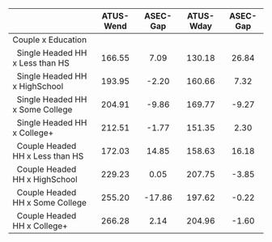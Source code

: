 
|                      |    ATUS-Wend |     ASEC-Gap |    ATUS-Wday |     ASEC-Gap |
| -------------------- | :----------: | :----------: | :----------: | :----------: |
| Couple x Education   |              |              |              |              |
| &nbsp;&nbsp;Single Headed HH x Less than HS |       166.55 |         7.09 |       130.18 |        26.84 |
| &nbsp;&nbsp;Single Headed HH x HighSchool |       193.95 |        -2.20 |       160.66 |         7.32 |
| &nbsp;&nbsp;Single Headed HH x Some College |       204.91 |        -9.86 |       169.77 |        -9.27 |
| &nbsp;&nbsp;Single Headed HH x College+ |       212.51 |        -1.77 |       151.35 |         2.30 |
| &nbsp;&nbsp;Couple Headed HH x Less than HS |       172.03 |        14.85 |       158.63 |        16.18 |
| &nbsp;&nbsp;Couple Headed HH x HighSchool |       229.23 |         0.05 |       207.75 |        -3.85 |
| &nbsp;&nbsp;Couple Headed HH x Some College |       255.20 |       -17.86 |       197.62 |        -0.22 |
| &nbsp;&nbsp;Couple Headed HH x College+ |       266.28 |         2.14 |       204.96 |        -1.60 |

